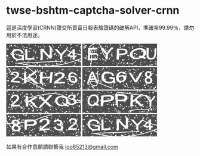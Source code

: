 # twse-bshtm-captcha-solver-crnn

這是深度學習(CRNN)證交所買賣日報表驗證碼的破解API，準確率99.99％，請勿用於不法用途。

![image](https://github.com/byzeng/twse-bshtm-captcha-solver-crnn/blob/master/test/1.jpg)
![image](https://github.com/byzeng/twse-bshtm-captcha-solver-crnn/blob/master/test/2.jpg)
![image](https://github.com/byzeng/twse-bshtm-captcha-solver-crnn/blob/master/test/3.jpg)
![image](https://github.com/byzeng/twse-bshtm-captcha-solver-crnn/blob/master/test/4.jpg)
![image](https://github.com/byzeng/twse-bshtm-captcha-solver-crnn/blob/master/test/5.jpg)
![image](https://github.com/byzeng/twse-bshtm-captcha-solver-crnn/blob/master/test/6.jpg)
![image](https://github.com/byzeng/twse-bshtm-captcha-solver-crnn/blob/master/test/7.jpg)
![image](https://github.com/byzeng/twse-bshtm-captcha-solver-crnn/blob/master/test/8.jpg)


如果有合作意願請聯繫我 loo85213@gmail.com
